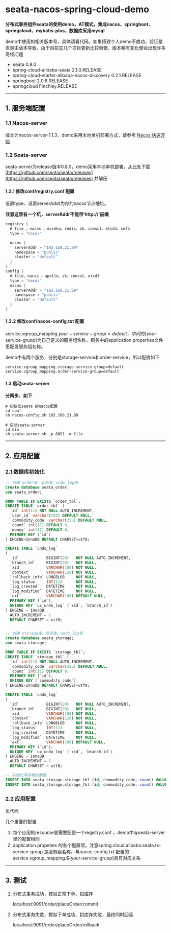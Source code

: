 # seata-nacos-spring-cloud-demo

**分布式事务组件seata的使用demo，AT模式，集成nacos、springboot、springcloud、mybatis-plus，数据库采用mysql**

demo中使用的相关版本号，具体请看代码。如果搭建个人demo不成功，验证是否是由版本导致，由于目前这几个项目更新比较频繁，版本稍有变化便会出现许多奇怪问题

* seata 0.8.0
* spring-cloud-alibaba-seata 2.1.0.RELEASE
* spring-cloud-starter-alibaba-nacos-discovery  0.2.1.RELEASE
* springboot 2.0.6.RELEASE
* springcloud Finchley.RELEASE

----------

## 1. 服务端配置

### 1.1 Nacos-server

版本为nacos-server-1.1.3，demo采用本地单机部署方式，请参考 [Nacos 快速开始](https://nacos.io/zh-cn/docs/quick-start.html)

### 1.2 Seata-server

seata-server为release版本0.8.0，demo采用本地单机部署，从此处下载 [https://github.com/seata/seata/releases](https://github.com/seata/seata/releases) 并解压

#### 1.2.1 修改conf/registry.conf 配置

设置type、设置serverAddr为你的nacos节点地址。

**注意这里有一个坑，serverAddr不能带‘http://’前缀**

~~~java
registry {
  # file 、nacos 、eureka、redis、zk、consul、etcd3、sofa
  type = "nacos"

  nacos {
    serverAddr = "192.168.21.89"
    namespace = "public"
    cluster = "default"
  }
}
config {
  # file、nacos 、apollo、zk、consul、etcd3
  type = "nacos"
  nacos {
    serverAddr = "192.168.21.89"
    namespace = "public"
    cluster = "default"
  }
}

~~~

#### 1.2.2 修改conf/nacos-config.txt 配置

service.vgroup_mapping.${your-service-gruop}=default，中间的${your-service-gruop}为自己定义的服务组名称，服务中的application.properties文件里配置服务组名称。

demo中有两个服务，分别是storage-service和order-service，所以配置如下

~~~properties
service.vgroup_mapping.storage-service-group=default
service.vgroup_mapping.order-service-group=default
~~~



#### 1.3 启动seata-server

**分两步，如下**

~~~shell
# 初始化seata 的nacos配置
cd conf
sh nacos-config.sh 192.168.21.89

# 启动seata-server
cd bin
sh seata-server.sh -p 8091 -m file
~~~

----------

## 2. 应用配置

### 2.1 数据库初始化

~~~SQL
-- 创建 order库、业务表、undo_log表
create database seata_order;
use seata_order;

DROP TABLE IF EXISTS `order_tbl`;
CREATE TABLE `order_tbl` (
  `id` int(11) NOT NULL AUTO_INCREMENT,
  `user_id` varchar(255) DEFAULT NULL,
  `commodity_code` varchar(255) DEFAULT NULL,
  `count` int(11) DEFAULT 0,
  `money` int(11) DEFAULT 0,
  PRIMARY KEY (`id`)
) ENGINE=InnoDB DEFAULT CHARSET=utf8;

CREATE TABLE `undo_log`
(
  `id`            BIGINT(20)   NOT NULL AUTO_INCREMENT,
  `branch_id`     BIGINT(20)   NOT NULL,
  `xid`           VARCHAR(100) NOT NULL,
  `context`       VARCHAR(128) NOT NULL,
  `rollback_info` LONGBLOB     NOT NULL,
  `log_status`    INT(11)      NOT NULL,
  `log_created`   DATETIME     NOT NULL,
  `log_modified`  DATETIME     NOT NULL,
  `ext`           VARCHAR(100) DEFAULT NULL,
  PRIMARY KEY (`id`),
  UNIQUE KEY `ux_undo_log` (`xid`, `branch_id`)
) ENGINE = InnoDB
  AUTO_INCREMENT = 1
  DEFAULT CHARSET = utf8;


-- 创建 storage库、业务表、undo_log表
create database seata_storage;
use seata_storage;

DROP TABLE IF EXISTS `storage_tbl`;
CREATE TABLE `storage_tbl` (
  `id` int(11) NOT NULL AUTO_INCREMENT,
  `commodity_code` varchar(255) DEFAULT NULL,
  `count` int(11) DEFAULT 0,
  PRIMARY KEY (`id`),
  UNIQUE KEY (`commodity_code`)
) ENGINE=InnoDB DEFAULT CHARSET=utf8;

CREATE TABLE `undo_log`
(
  `id`            BIGINT(20)   NOT NULL AUTO_INCREMENT,
  `branch_id`     BIGINT(20)   NOT NULL,
  `xid`           VARCHAR(100) NOT NULL,
  `context`       VARCHAR(128) NOT NULL,
  `rollback_info` LONGBLOB     NOT NULL,
  `log_status`    INT(11)      NOT NULL,
  `log_created`   DATETIME     NOT NULL,
  `log_modified`  DATETIME     NOT NULL,
  `ext`           VARCHAR(100) DEFAULT NULL,
  PRIMARY KEY (`id`),
  UNIQUE KEY `ux_undo_log` (`xid`, `branch_id`)
) ENGINE = InnoDB
  AUTO_INCREMENT = 1
  DEFAULT CHARSET = utf8;

-- 初始化库存模拟数据
INSERT INTO seata_storage.storage_tbl (id, commodity_code, count) VALUES (1, 'product-1', 9999999);
INSERT INTO seata_storage.storage_tbl (id, commodity_code, count) VALUES (2, 'product-2', 0);
~~~

### 2.2 应用配置

见代码

几个重要的配置

1. 每个应用的resource里需要配置一个registry.conf ，demo中与seata-server里的配置相同
2. application.propeties 的各个配置项，注意spring.cloud.alibaba.seata.tx-service-group 是服务组名称，与nacos-config.txt 配置的service.vgroup_mapping.${your-service-gruop}具有对应关系

----------

## 3. 测试

1. 分布式事务成功，模拟正常下单、扣库存

   localhost:9091/order/placeOrder/commit   

2. 分布式事务失败，模拟下单成功、扣库存失败，最终同时回滚

   localhost:9091/order/placeOrder/rollback 





